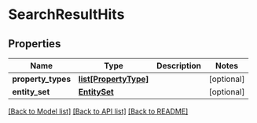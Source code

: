 # SearchResultHits

## Properties
Name | Type | Description | Notes
------------ | ------------- | ------------- | -------------
**property_types** | [**list[PropertyType]**](PropertyType.md) |  | [optional] 
**entity_set** | [**EntitySet**](EntitySet.md) |  | [optional] 

[[Back to Model list]](../README.md#documentation-for-models) [[Back to API list]](../README.md#documentation-for-api-endpoints) [[Back to README]](../README.md)


